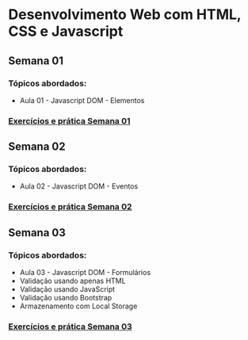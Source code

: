 # Desenvolvimento Web com HTML, CSS e Javascript

## Semana 01

### Tópicos abordados:

- Aula 01 - Javascript DOM - Elementos

### [Exercícios e prática Semana 01](semana-01/index.html)

## Semana 02

### Tópicos abordados:

- Aula 02 - Javascript DOM - Eventos

### [Exercícios e prática Semana 02](semana-02/index.html)

## Semana 03

### Tópicos abordados:

- Aula 03 - Javascript DOM - Formulários
- Validação usando apenas HTML
- Validação usando JavaScript
- Validação usando Bootstrap
- Armazenamento com Local Storage

### [Exercícios e prática Semana 03](semana-03/index.html)
